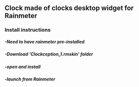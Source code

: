 ## Clock made of clocks desktop widget for Rainmeter

### Install instructions
##### -Need to have rainmeter pre-installed
##### -Download 'Clockception_1.rmskin' folder
##### -open and install
##### -launch from Rainmeter
